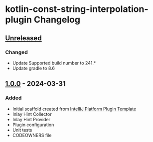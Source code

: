 <!-- Keep a Changelog guide -> https://keepachangelog.com -->

# kotlin-const-string-interpolation-plugin Changelog

## [Unreleased]

### Changed
- Update Supported build number to 241.* 
- Update gradle to 8.6

## [1.0.0] - 2024-03-31

### Added

- Initial scaffold created from [IntelliJ Platform Plugin Template](https://github.com/JetBrains/intellij-platform-plugin-template)
- Inlay Hint Collector
- Inlay Hint Provider
- Plugin configuration
- Unit tests
- CODEOWNERS file

[Unreleased]: https://github.com/andrelmv/kotlin-const-string-interpolation-plugin/compare/v1.0.0...HEAD
[1.0.0]: https://github.com/andrelmv/kotlin-const-string-interpolation-plugin/commits/v1.0.0
